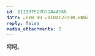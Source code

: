 ```yaml
---
id: 111137527879444666
date: 2010-10-21T04:23:00.000Z
reply: false
media_attachments: 0
---
```


呵呵。 ​​​​

